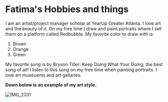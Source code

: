 # Fatima's Hobbies and things

I am an artist/project manager scholar at YearUp Greater Atlanta. I love art and the beauty of it.
On my free time I draw and paint portraits where I sell them on a platform called Redbubble. 
My favorite color to draw with is:
1. Brown
2. Orange
3. Green

My favorite song is by Bryson Tiller: Keep Doing What Your Doing; the best song of all! I listen to this song on my free time when painting portraits. 
I love art museuems and art gallaries. 

**Down below is an example of my art style.**

![IMG_2331](https://github.com/fsheriff3/FatimaTest/assets/139291978/84699ba2-b01a-41fb-af67-41c2b61378b0)
